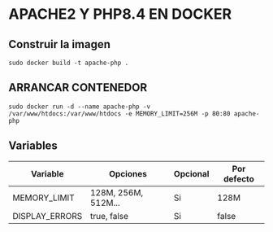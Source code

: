 # APACHE2 Y PHP8.4 EN DOCKER
## Construir la imagen
```
sudo docker build -t apache-php .
```
## ARRANCAR CONTENEDOR
```
sudo docker run -d --name apache-php -v /var/www/htdocs:/var/www/htdocs -e MEMORY_LIMIT=256M -p 80:80 apache-php 
```
## Variables
| Variable | Opciones | Opcional | Por defecto |
|-|-|-|-|
| MEMORY_LIMIT | 128M, 256M, 512M... | Si |128M|
| DISPLAY_ERRORS| true, false | Si | false |
